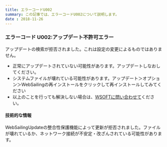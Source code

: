 ```yaml
---
title: エラーコードU002
summary: この記事では、エラーコードU002について説明します。
date : 2018-11-26
---
```

### エラーコード U002:アップデート不許可エラー
アップデートの検索が拒否されました。これは設定の変更によるものではありません。

- 正常にアップデートされていない可能性があります。アップデートしなおしてください。
- システムファイルが壊れている可能性があります。アップデート＞オプション＞WebSailingの再インストールをクリックして再インストールしてみてください
- 以上のことを行っても解決しない場合は、[WSOFTに問い合わせて](https://wsoft.ws/Contact)ください。

#### 技術的な情報
WebSailingUpdateの整合性保護機能によって更新が拒否されました。ファイルが壊れているか、ネットワーク接続が不安定・改ざんされている可能性があります。
